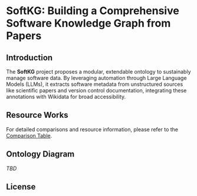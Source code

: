 # SoftKG: Building a Comprehensive Software Knowledge Graph from Papers

## Introduction

The **SoftKG** project proposes a modular, extendable ontology to sustainably manage software data. By leveraging automation through Large Language Models (LLMs), it extracts software metadata from unstructured sources like scientific papers and version control documentation, integrating these annotations with Wikidata for broad accessibility.

## Resource Works

For detailed comparisons and resource information, please refer to the [Comparison Table](https://docs.google.com/spreadsheets/d/1GnNmBK6lwaOdSLMeGFTrLWnLCTvFa22LyYbbCrWh9ac/edit?).

## Ontology Diagram

_TBD_

## License

